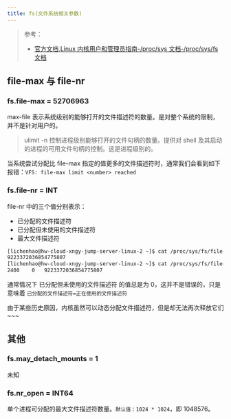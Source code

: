 ```yaml
---
title: fs(文件系统相关参数)
---
```


> 参考：
> - [官方文档,Linux 内核用户和管理员指南-/proc/sys 文档-/proc/sys/fs 文档](https://www.kernel.org/doc/html/latest/admin-guide/sysctl/fs.html)

## file-max 与 file-nr

### fs.file-max = 52706963

max-file 表示系统级别的能够打开的文件描述符的数量。是对整个系统的限制，并不是针对用户的。

> ulimit -n 控制进程级别能够打开的文件句柄的数量。提供对 shell 及其启动的进程的可用文件句柄的控制。这是进程级别的。

当系统尝试分配比 file-max 指定的值更多的文件描述符时，通常我们会看到如下报错：`VFS: file-max limit <number> reached`

### fs.file-nr = INT

file-nr 中的三个值分别表示：

- 已分配的文件描述符
- 已分配但未使用的文件描述符
- 最大文件描述符

```bash
[lichenhao@hw-cloud-xngy-jump-server-linux-2 ~]$ cat /proc/sys/fs/file-max
9223372036854775807
[lichenhao@hw-cloud-xngy-jump-server-linux-2 ~]$ cat /proc/sys/fs/file-nr
2400	0	9223372036854775807
```

通常情况下 已分配但未使用的文件描述符 的值总是为 0，这并不是错误的，只是意味着 `已分配的文件描述符=正在使用的文件描述符`

由于某些历史原因，内核虽然可以动态分配文件描述符，但是却无法再次释放它们~~~

## 其他

### fs.may_detach_mounts = 1

未知

### fs.nr_open = INT64

单个进程可分配的最大文件描述符数量。`默认值：1024 * 1024`，即 1048576。
